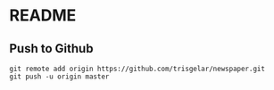 # README

## Push to Github
```
git remote add origin https://github.com/trisgelar/newspaper.git
git push -u origin master
```